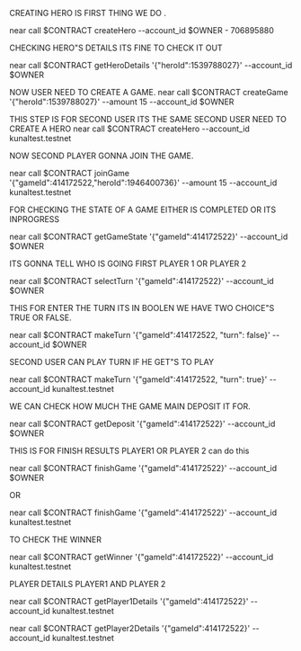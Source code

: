 
CREATING HERO IS FIRST THING WE DO .

near call $CONTRACT createHero --account_id $OWNER   -  706895880

CHECKING HERO"S DETAILS ITS FINE TO CHECK IT OUT

near call $CONTRACT getHeroDetails '{"heroId":1539788027}' --account_id $OWNER

NOW USER NEED TO CREATE A GAME.
near call $CONTRACT createGame '{"heroId":1539788027}' --amount 15 --account_id $OWNER

THIS STEP IS FOR SECOND USER ITS THE SAME SECOND USER NEED TO CREATE A HERO
near call $CONTRACT createHero --account_id kunaltest.testnet 

NOW SECOND PLAYER GONNA JOIN THE GAME.

near call $CONTRACT joinGame '{"gameId":414172522,"heroId":1946400736}' --amount 15 --account_id kunaltest.testnet

FOR CHECKING THE STATE OF A GAME EITHER IS COMPLETED OR ITS INPROGRESS 

near call $CONTRACT getGameState '{"gameId":414172522}' --account_id $OWNER

ITS GONNA TELL WHO IS GOING FIRST  PLAYER 1 OR PLAYER 2

near call $CONTRACT selectTurn '{"gameId":414172522}' --account_id $OWNER

THIS FOR ENTER THE TURN ITS IN BOOLEN WE HAVE TWO CHOICE"S TRUE OR FALSE.

near call $CONTRACT makeTurn '{"gameId":414172522, "turn": false}' --account_id $OWNER

SECOND USER CAN PLAY TURN IF HE GET"S TO PLAY

near call $CONTRACT makeTurn '{"gameId":414172522, "turn": true}' --account_id kunaltest.testnet


WE CAN CHECK HOW MUCH THE GAME MAIN DEPOSIT IT FOR.

near call $CONTRACT getDeposit '{"gameId":414172522}' --account_id $OWNER

THIS IS FOR FINISH RESULTS PLAYER1 OR PLAYER 2 can do this

near call $CONTRACT finishGame '{"gameId":414172522}' --account_id $OWNER

OR

near call $CONTRACT finishGame '{"gameId":414172522}' --account_id kunaltest.testnet

TO CHECK THE WINNER 

near call $CONTRACT getWinner '{"gameId":414172522}' --account_id kunaltest.testnet

PLAYER DETAILS PLAYER1 AND PLAYER 2

near call $CONTRACT getPlayer1Details '{"gameId":414172522}' --account_id kunaltest.testnet


near call $CONTRACT getPlayer2Details '{"gameId":414172522}' --account_id kunaltest.testnet


